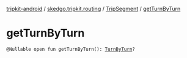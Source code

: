 [tripkit-android](../../index.md) / [skedgo.tripkit.routing](../index.md) / [TripSegment](index.md) / [getTurnByTurn](./get-turn-by-turn.md)

# getTurnByTurn

`@Nullable open fun getTurnByTurn(): `[`TurnByTurn`](../-turn-by-turn/index.md)`?`